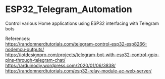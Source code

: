 # ESP32_Telegram_Automation
Control various Home applications using ESP32 interfacing with Telegram bots

References: <br>
https://randomnerdtutorials.com/telegram-control-esp32-esp8266-nodemcu-outputs/ <br>
https://iotdesignpro.com/projects/telegram-bot-with-esp32-control-gpio-pins-through-telegram-chat/ <br>
https://arduinodiy.wordpress.com/2020/01/06/3838/ <br>
https://randomnerdtutorials.com/esp32-relay-module-ac-web-server/ <br>
